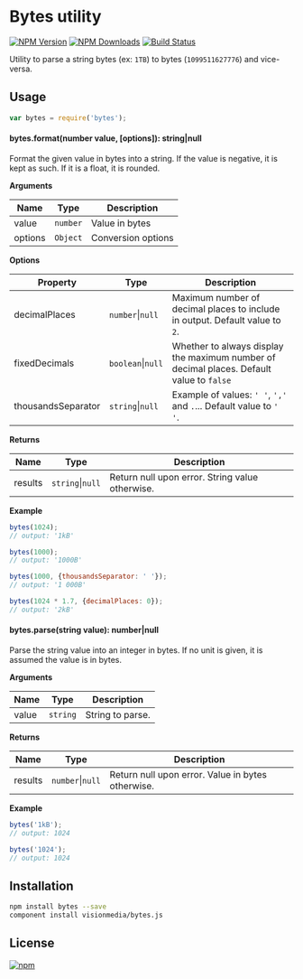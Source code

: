 # Bytes utility

[![NPM Version][npm-image]][npm-url]
[![NPM Downloads][downloads-image]][downloads-url]
[![Build Status][travis-image]][travis-url]

Utility to parse a string bytes (ex: `1TB`) to bytes (`1099511627776`) and vice-versa.












































































<extoc></extoc>

## Usage

```js
var bytes = require('bytes');
```

#### bytes.format(number value, [options]): string|null

Format the given value in bytes into a string. If the value is negative, it is kept as such. If it is a float, it is
 rounded.

**Arguments**

| Name    | Type   | Description        |
|---------|--------|--------------------|
| value   | `number` | Value in bytes     |
| options | `Object` | Conversion options |

**Options**

| Property          | Type   | Description                                                                             |
|-------------------|--------|-----------------------------------------------------------------------------------------|
| decimalPlaces | `number`&#124;`null` | Maximum number of decimal places to include in output. Default value to `2`. |
| fixedDecimals | `boolean`&#124;`null` | Whether to always display the maximum number of decimal places. Default value to `false` |
| thousandsSeparator | `string`&#124;`null` | Example of values: `' '`, `','` and `.`... Default value to `' '`. |

**Returns**

| Name    | Type        | Description             |
|---------|-------------|-------------------------|
| results | `string`&#124;`null` | Return null upon error. String value otherwise. |

**Example**

```js
bytes(1024);
// output: '1kB'

bytes(1000);
// output: '1000B'

bytes(1000, {thousandsSeparator: ' '});
// output: '1 000B'

bytes(1024 * 1.7, {decimalPlaces: 0});
// output: '2kB'
```

#### bytes.parse(string value): number|null

Parse the string value into an integer in bytes. If no unit is given, it is assumed the value is in bytes.

**Arguments**

| Name          | Type   | Description        |
|---------------|--------|--------------------|
| value   | `string` | String to parse.   |

**Returns**

| Name    | Type        | Description             |
|---------|-------------|-------------------------|
| results | `number`&#124;`null` | Return null upon error. Value in bytes otherwise. |

**Example**

```js
bytes('1kB');
// output: 1024

bytes('1024');
// output: 1024
```

## Installation

```bash
npm install bytes --save
component install visionmedia/bytes.js
```

## License 

[![npm](https://img.shields.io/npm/l/express.svg)](https://github.com/visionmedia/bytes.js/blob/master/LICENSE)

[downloads-image]: https://img.shields.io/npm/dm/bytes.svg
[downloads-url]: https://npmjs.org/package/bytes
[npm-image]: https://img.shields.io/npm/v/bytes.svg
[npm-url]: https://npmjs.org/package/bytes
[travis-image]: https://img.shields.io/travis/visionmedia/bytes.js/master.svg
[travis-url]: https://travis-ci.org/visionmedia/bytes.js
